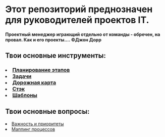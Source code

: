 <h1> Этот репозиторий преднозначен для руководителей проектов IT. </h1>
<h4> Проектный менеджер играющий отдельно от команды - обречен, на провал. Как и его проекты....
©Джон Дорр </h4>

<h2> Твои основные инструменты: </h2> 
<h3> 
    <li> <a class="link-1" href="https://clck.ru/382PaF ">Планирование этапов</a> </li>
    <li> <a class="link-2" href="https://clck.ru/382PsR">Задачи</a> </li>
    <li> <a class="link-3" href="https://clck.ru/382Qo3">Дорожная карта</a> </li>
    <li> <a class="link-4" href="https://clck.ru/382KNk">Стэк</a> </li>
    <li> <a class="link-5" href="https://clck.ru/382LiG">Шаблоны</a> </li>
</h3>
<h2> Твои основные вопросы: </h2> 
<li> <a class="link-6" href="https://clck.ru/382NPz">Важность и приоритеты</a> </li>
<li> <a class="link-7" href="https://clck.ru/382MwW">Маппинг процессов</a> </li>
